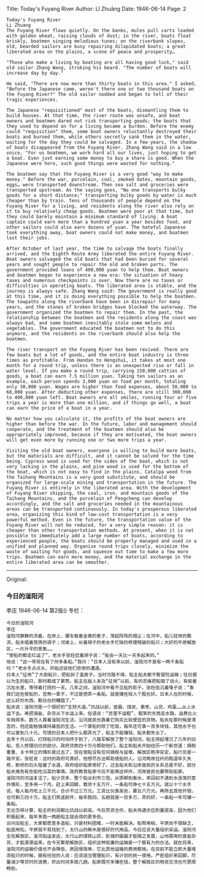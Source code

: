 Title: Today's Fuyang River
Author: Lǐ Zhuāng
Date: 1946-06-14
Page: 2

    Today's Fuyang River
    Li Zhuang
    The Fuyang River flows quietly. On the banks, mules pull carts loaded with golden wheat, raising clouds of dust; in the river, boats float briskly, boatmen singing melodious tunes; on the riverbank slopes, old, bearded sailors are busy repairing dilapidated boats; a great liberated area on the plains, a scene of peace and prosperity…

    "Those who make a living by boating are all having good luck," said old sailor Zhang Wang, stroking his beard. "The number of boats will increase day by day."

    He said, "There are now more than thirty boats in this area." I asked, "Before the Japanese came, weren't there one or two thousand boats on the Fuyang River?" The old sailor nodded and began to tell of their tragic experiences.

    The Japanese "requisitioned" most of the boats, dismantling them to build houses. At that time, the river route was unsafe, and boat owners and boatmen dared not risk transporting goods; the boats that they used to depend on for a living became a burden. Before the enemy could "requisition" them, some boat owners reluctantly destroyed their boats and burned them, while others secretly sank them in the water, waiting for the day they could be salvaged. In a few years, the shadow of boats disappeared from the Fuyang River. Zhang Wang said in a low voice, "For us boatmen, we work hard all our lives, just hoping to get a boat. Even just earning some money to buy a share is good. When the Japanese were here, such good things were wasted for nothing."

    The boatmen say that the Fuyang River is a very good "way to make money." Before the war, porcelain, coal, smoked dates, mountain goods, eggs… were transported downstream. Then sea salt and groceries were transported upstream. As the saying goes, "No one transports bulky goods for a short distance;" transporting bulky goods by water is much cheaper than by train. Tens of thousands of people depend on the Fuyang River for a living, and residents along the river also rely on it to buy relatively cheap goods. Boatmen were poor at that time, but they could barely maintain a minimum standard of living. A boat captain could earn more than a hundred yuan a year besides food, and other sailors could also earn dozens of yuan. The hateful Japanese took everything away, boat owners could not make money, and boatmen lost their jobs.

    After October of last year, the time to salvage the boats finally arrived, and the Eighth Route Army liberated the entire Fuyang River. Boat owners salvaged the old boats that had been buried for several years and sought people to repair the old and broken parts. The government provided loans of 400,000 yuan to help them. Boat owners and boatmen began to experience a new era: the situation of heavy taxes and numerous checkpoints is over. Now there are no taxes or difficulties in operating boats. The liberated area is stable, and the journey is always safe. Zhang Wang said: The government is really good at this time, and it is doing everything possible to help the boatmen. The towpaths along the riverbank have been in disrepair for many years, and the stones of broken bridges have blocked the waterway. The government organized the boatmen to repair them. In the past, the relationship between the boatmen and the residents along the coast was always bad, and some boatmen inevitably stole some melons and vegetables. The government educated the boatmen not to do this anymore, and the residents on the riverbank should also help the boatmen.

    The river transport on the Fuyang River has been revived. There are few boats but a lot of goods, and the entire boat industry is three times as profitable. From Handan to Hengshui, it takes at most one month for a round trip, unless there is an unexpected rise or fall in water level. If you make a round trip, carrying 150,000 catties of goods, a boat can earn 7.5 million yuan. Taking ten sailors as an example, each person spends 3,000 yuan on food per month, totaling only 30,000 yuan. Wages are higher than food expenses, about 50,000 to 60,000 yuan. After deducting other expenses, there are still 300,000 to 400,000 yuan left. Boat owners are all smiles, running four or five trips a year is more than one million, and if things go well, a boat can earn the price of a boat in a year.

    No matter how you calculate it, the profits of the boat owners are higher than before the war. In the future, labor and management should cooperate, and the treatment of the boatmen should also be appropriately improved, because if they are motivated, the boat owners will get even more by running one or two more trips a year.

    Visiting the old boat owners, everyone is willing to build more boats, but the materials are difficult, and it cannot be solved for the time being. Cypress wood is used for the sides of the boat, which is not very lacking in the plains, and pine wood is used for the bottom of the boat, which is not easy to find in the plains. Catalpa wood from the Taihang Mountains is a very good substitute, and should be organized for large-scale mining and transportation in the future. The Fuyang River is entirely in the liberated area. With the development of Fuyang River shipping, the coal, iron, and mountain goods of the Taihang Mountains, and the porcelain of Pengcheng can develop accordingly, and the salt and groceries needed in the mountainous areas can be transported continuously. In today's prosperous liberated area, organizing this kind of low-cost transportation is a very powerful method. Even in the future, the transportation value of the Fuyang River will not be reduced, for a very simple reason: it is cheaper than other transportation methods. At present, when it is not possible to immediately add a large number of boats, according to experienced people, the boats should be properly managed and used in a unified and planned way. Organize round trips closely, minimize the waste of waiting for goods, and squeeze out time to make a few more trips. Boatmen can earn more money, and the material exchange in the entire liberated area can be smoother.



<hr /> 

Original: 


### 今日的滏阳河
李庄
1946-06-14
第2版()
专栏：

    今日的滏阳河
    李庄
    滏阳河静静的流着。在岸上，骡车载着金黄的麦子，荡起阵阵的烟尘；在河中，船儿轻快的飘流，船夫唱着悠扬的调子；河坡上，长着胡子的老水手忙碌的修理残破的船只；大好的平原解放区，一片升平的景象……
    “使船的都走红运了”，老水手张旺捻着胡子说：“船会一天比一天多起来的。”
    他说：“这一带现在有了卅多条船。”我问：“日本人没有来以前，滏阳河不是有一两千条船吗？”老水手点点头，开始述说他们悲惨的遭遇。
    日本人“征用”了大部船只，把船拆了盖房子。当时河路不靖，船主船夫都不敢冒险运输；往日据以为生的船只，那时都成了累赘。船主在敌人未及“征用”以前，有的忍痛把船毁了烧火，有偷着沉在水里，等待着打捞的一天。几年之间，滏阳河中看不见船的影子。张旺低沉着嗓子说：“象我们这些使船的，苦熬一辈子，不过是想弄一条船。就是赚些钱入个股也好。日本人在的时候，这么好的东西，都白白的糟踏了。”
    船夫说：滏阳河是一个很好的“生财大道。”抗战以前，瓷器、煤炭、熏枣、山货、鸡蛋……从上水运下去。再把海盐、杂货从下水运上来。俗语说：“百里不运粗”，粗笨的东西走水路，运费比火车贱得多。数万人靠着滏阳河生活，沿河居民也靠着它购买比较便宜的货物。船夫在那时候是清苦的，但还能勉强维持最低的生活。一个掌船的除了吃饭，每年还可拿一百多块钱，其他水手也可以拿到几十元。可恨的日本人把什么都弄光了，船主不能赚钱，船夫都失业了。
    去年十月以后，打捞船只的时间终于到了，八路军解放了整个滏阳河。船主捞起埋沉了几年的旧船，觅人修理旧烂的部分。政府贷款四十万元帮助他们。船主和船夫开始经历一个新世道：捐税重重、关卡林立的情形是过去了，现在使船没有任何捐税与留难。解放区秩序安定，船行总是一路平安。张旺说：这时的政府可真好，他想尽办法帮助使船的人。沿河两岸拉纤的跑道年久失修，断桥的石头阻塞了水道，政府组织船家修好了。过去船夫和沿岸居民的关系总是不好，部分船夫难免有些偷吃瓜菜的事情。政府教育船家今后不能再这样作，河岸居民也要帮助船家。
    滏阳河的河运复活了。船少货多，整个船业利市三倍。从邯郸到衡水，来回如不遇到水涨落的意外情形，至多用一个月。赶上来回脚，载贷十五万斤，一条船可挣七十五万元。就以十个水手说，每人每月吃上三千元，合计不过三万元。工资比伙食高些，要五六万元。再除去其他开销，也可剩三四十万。船主们笑逐颜开，每年跑四、五趟就是一百多万，弄的好，一条船一年可赚一条船。
    无论怎样计算，船主的利润都比抗战以前高。今后劳资合作，船夫待遇亦应酌量提高，因为他们积极起来，每年多跑一两趟船主就会得的更多些。
    访问旧船主，大家都愿意多造船，只是材料困难，一时未能解决。船帮用柏，平原尚不很缺乏，船底用松，平原就不易找到了。太行山的楸木是很好的代用品，今后应该大量组织采运。滏阳河全在解放区，滏河船运发达，太行山的煤铁山货，彭城的磁器才能随之发展，山地需用的食盐杂货，才能源源运来。在今天繁荣解放区，组织这种低廉的运输是一个极有力的办法。就在将来，滏阳河的运输价值也不会降低，原因很简单，它比其他运输的费用都贱。在目前不能立即大量增添船只的时候，据有经验的人说：应该适当管理船只，有计划的统一使用。严密组织来回脚，尽量减少等货时的浪费，挤出时间多跑几趟。船家既可多赚些钱，整个解放区的物资交流也可更顺畅些。
